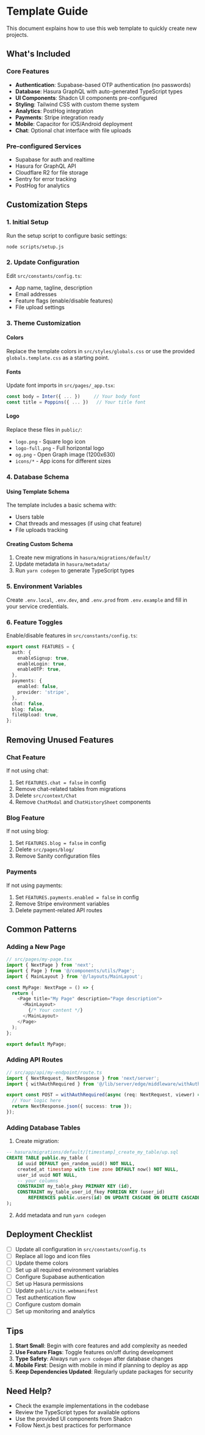 # Template Guide

This document explains how to use this web template to quickly create new projects.

## What's Included

### Core Features
- **Authentication**: Supabase-based OTP authentication (no passwords)
- **Database**: Hasura GraphQL with auto-generated TypeScript types
- **UI Components**: Shadcn UI components pre-configured
- **Styling**: Tailwind CSS with custom theme system
- **Analytics**: PostHog integration
- **Payments**: Stripe integration ready
- **Mobile**: Capacitor for iOS/Android deployment
- **Chat**: Optional chat interface with file uploads

### Pre-configured Services
- Supabase for auth and realtime
- Hasura for GraphQL API
- Cloudflare R2 for file storage
- Sentry for error tracking
- PostHog for analytics

## Customization Steps

### 1. Initial Setup
Run the setup script to configure basic settings:
```bash
node scripts/setup.js
```

### 2. Update Configuration
Edit `src/constants/config.ts`:
- App name, tagline, description
- Email addresses
- Feature flags (enable/disable features)
- File upload settings

### 3. Theme Customization

#### Colors
Replace the template colors in `src/styles/globals.css` or use the provided `globals.template.css` as a starting point.

#### Fonts
Update font imports in `src/pages/_app.tsx`:
```typescript
const body = Inter({ ... })     // Your body font
const title = Poppins({ ... })   // Your title font
```

#### Logo
Replace these files in `public/`:
- `logo.png` - Square logo icon
- `logo-full.png` - Full horizontal logo
- `og.png` - Open Graph image (1200x630)
- `icons/*` - App icons for different sizes

### 4. Database Schema

#### Using Template Schema
The template includes a basic schema with:
- Users table
- Chat threads and messages (if using chat feature)
- File uploads tracking

#### Creating Custom Schema
1. Create new migrations in `hasura/migrations/default/`
2. Update metadata in `hasura/metadata/`
3. Run `yarn codegen` to generate TypeScript types

### 5. Environment Variables
Create `.env.local`, `.env.dev`, and `.env.prod` from `.env.example` and fill in your service credentials.

### 6. Feature Toggles
Enable/disable features in `src/constants/config.ts`:
```typescript
export const FEATURES = {
  auth: {
    enableSignup: true,
    enableLogin: true,
    enableOTP: true,
  },
  payments: {
    enabled: false,
    provider: 'stripe',
  },
  chat: false,
  blog: false,
  fileUpload: true,
};
```

## Removing Unused Features

### Chat Feature
If not using chat:
1. Set `FEATURES.chat = false` in config
2. Remove chat-related tables from migrations
3. Delete `src/context/Chat`
4. Remove `ChatModal` and `ChatHistorySheet` components

### Blog Feature
If not using blog:
1. Set `FEATURES.blog = false` in config
2. Delete `src/pages/blog/`
3. Remove Sanity configuration files

### Payments
If not using payments:
1. Set `FEATURES.payments.enabled = false` in config
2. Remove Stripe environment variables
3. Delete payment-related API routes

## Common Patterns

### Adding a New Page
```typescript
// src/pages/my-page.tsx
import { NextPage } from 'next';
import { Page } from '@/components/utils/Page';
import { MainLayout } from '@/layouts/MainLayout';

const MyPage: NextPage = () => {
  return (
    <Page title="My Page" description="Page description">
      <MainLayout>
        {/* Your content */}
      </MainLayout>
    </Page>
  );
};

export default MyPage;
```

### Adding API Routes
```typescript
// src/app/api/my-endpoint/route.ts
import { NextRequest, NextResponse } from 'next/server';
import { withAuthRequired } from '@/lib/server/edge/middleware/withAuthRequired';

export const POST = withAuthRequired(async (req: NextRequest, viewer) => {
  // Your logic here
  return NextResponse.json({ success: true });
});
```

### Adding Database Tables
1. Create migration:
```sql
-- hasura/migrations/default/[timestamp]_create_my_table/up.sql
CREATE TABLE public.my_table (
    id uuid DEFAULT gen_random_uuid() NOT NULL,
    created_at timestamp with time zone DEFAULT now() NOT NULL,
    user_id uuid NOT NULL,
    -- your columns
    CONSTRAINT my_table_pkey PRIMARY KEY (id),
    CONSTRAINT my_table_user_id_fkey FOREIGN KEY (user_id) 
        REFERENCES public.users(id) ON UPDATE CASCADE ON DELETE CASCADE
);
```

2. Add metadata and run `yarn codegen`

## Deployment Checklist

- [ ] Update all configuration in `src/constants/config.ts`
- [ ] Replace all logo and icon files
- [ ] Update theme colors
- [ ] Set up all required environment variables
- [ ] Configure Supabase authentication
- [ ] Set up Hasura permissions
- [ ] Update `public/site.webmanifest`
- [ ] Test authentication flow
- [ ] Configure custom domain
- [ ] Set up monitoring and analytics

## Tips

1. **Start Small**: Begin with core features and add complexity as needed
2. **Use Feature Flags**: Toggle features on/off during development
3. **Type Safety**: Always run `yarn codegen` after database changes
4. **Mobile First**: Design with mobile in mind if planning to deploy as app
5. **Keep Dependencies Updated**: Regularly update packages for security

## Need Help?

- Check the example implementations in the codebase
- Review the TypeScript types for available options
- Use the provided UI components from Shadcn
- Follow Next.js best practices for performance